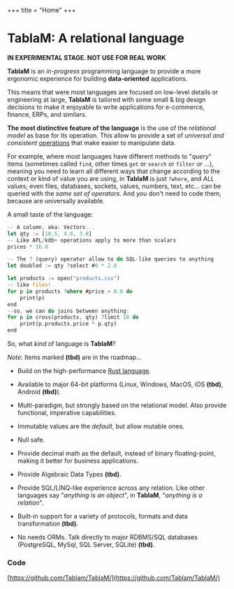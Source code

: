 +++
title = "Home"
+++
# TablaM: A relational language #

**IN EXPERIMENTAL STAGE. NOT USE FOR REAL WORK**

**TablaM** is an *in-progress* programming language to provide a more ergonomic experience for building **data-oriented** applications.

This means that were most languages are focused on low-level details or engineering at large, **TablaM** is tailored with some small & big design decisions to make it enjoyable to write applications for e-commerce, finance, ERPs, and similars.

**The most distinctive feature of the language** is the use of the *relational model* as base for its operation. This allow to provide a set of *universal and consistent* [operations](/operators) that make easier to manipulate data. 

For example, where most languages have different methods to "*query*" items (sometimes called `find`, other times `get` or `search` or `filter` or ...), meaning you need to learn all different ways that change according to the context or kind of value you are using, in **TablaM** is just `?where`, and *ALL* values, even files, databases, sockets, values, numbers, text, etc... can be queried with the *same set of operators*. And you don't need to code them, because are universally available.

A small taste of the language:

```rust
-- A column, aka: Vectors...
let qty := [10.5, 4.0, 3.0] 
-- Like APL/kdb+ operations apply to more than scalars
prices * 16.0 

-- The ? (query) operator allow to do SQL-like queries to anything
let doubled := qty ?select #0 * 2.0 

let products := open("products.csv")
-- like files!
for p in products ?where #price > 0.0 do
    print(p)
end
--so, we can do joins between anything:
for p in cross(products, qty) ?limit 10 do
	print(p.products.price * p.qty)
end

```

So, what *kind* of language is **TablaM**?

*Note*: Items marked **(tbd)** are in the roadmap...

- Build on the high-performance [Rust language](https://www.reddit.com/r/rust/).

- Available to major 64-bit platforms (Linux, Windows, MacOS, iOS **(tbd)**, Android  **(tbd)**).

- Multi-paradigm, but strongly based on the relational model. Also provide functional, imperative capabilities.

- Immutable values are the *default*, but allow mutable ones.

- Null safe.

- Provide decimal math as the default, instead of binary floating-point, making it better for business applications.

- Provide Algebraic Data Types  **(tbd)**.

- Provide SQL/LINQ-like experience across any relation. Like other languages say "*anything is an object*", in **TablaM**, "*anything is a relation*". 

- Built-in support for a variety of protocols, formats and data transformation  **(tbd)**.

- No needs ORMs. Talk directly to major RDBMS/SQL databases (PostgreSQL, MySql, SQL Server, SQLite) **(tbd)**.

  

### Code

[https://github.com/Tablam/TablaM/](https://github.com/Tablam/TablaM/)